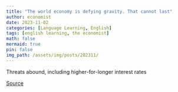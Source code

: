 ```yaml
---
title: "The world economy is defying gravity. That cannot last"
author: economist
date: 2023-11-02
categories: [Language Learning, English]
tags: [english learning, the economist]
math: false
mermaid: true
pin: false
img_path: /assets/img/posts/202311/
---
```




Threats abound, including higher-for-longer interest rates





[Source](https://www.economist.com/leaders/2023/11/02/the-world-economy-is-defying-gravity-that-cannot-last)



